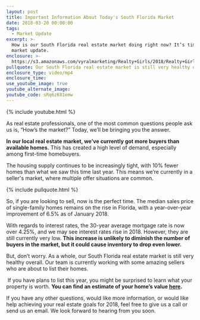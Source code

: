 ```yaml
---
layout: post
title: Important Information About Today's South Florida Market
date: 2018-03-20 00:00:00
tags:
  - Market Update
excerpt: >-
  How is our South Florida real estate market doing right now? It’s time for a
  market update.
enclosure: >-
  https://s3.amazonaws.com/vyralmarketing/Realty+Girls/2018/Realty+Girls-+The+latest+from+our+South+Florida+Market.mp4
pullquote: Our South Florida real estate market is still very healthy overall.
enclosure_type: video/mp4
enclosure_time:
use_youtube_image: true
youtube_alternate_image:
youtube_code: sRq6zK81emw
---
```


{% include youtube.html %}

As real estate professionals, one of the most common questions people ask us is, “How’s the market?” Today, we’ll be bringing you the answer.&nbsp;

**In our local real estate market, we’ve currently got more buyers than available homes.** This has created a high level of demand, especially among first-time homebuyers.&nbsp;

The housing supply continues to be increasingly tight, with 10% fewer homes than what we saw this time last year. This means we’re currently in a seller's market, where multiple offer situations are common.

{% include pullquote.html %}

So, if you are looking to sell, now is the perfect time. The median sales price of single-family homes remains on the rise in Florida, with a year-over-year improvement of 6.5% as of January 2018.

With regards to interest rates, the 30-year average mortgage rate is now over 4.25%, and we may see interest rates rise in 2018. However, they are still currently very low. **This increase is unlikely to diminish the number of buyers in the market, but it could cause inventory to drop even lower.&nbsp;**

But, don’t worry. As a whole, our South Florida real estate market is still very healthy overall. Our team is currently working with some amazing sellers who are about to list their homes.

&nbsp;If you have plans to list this year, you might be surprised to learn what your property is worth. **You can find an estimate of your home’s value [here](http://realtygirlsreveal.com/homevalue/).**&nbsp;

If you have any other questions, would like more information, or would like help achieving your real estate goals for 2018, feel free to give us a call or send us an email. We look forward to hearing from you soon.